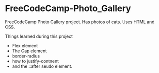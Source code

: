 # FreeCodeCamp-Photo_Gallery
FreeCodeCamp Photo Gallery project. Has photos of cats. Uses HTML and CSS. 

Things learned during this project
- Flex element
- The Gap element
- border-radius
- how to justify-contnent
- and the ::after seudo element. 
